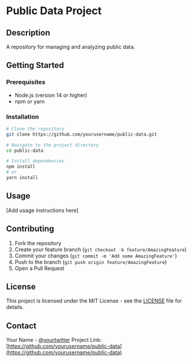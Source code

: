 # Public Data Project

## Description

A repository for managing and analyzing public data.

## Getting Started

### Prerequisites

- Node.js (version 14 or higher)
- npm or yarn

### Installation

```bash
# Clone the repository
git clone https://github.com/yourusername/public-data.git

# Navigate to the project directory
cd public-data

# Install dependencies
npm install
# or
yarn install
```

## Usage

[Add usage instructions here]

## Contributing

1. Fork the repository
2. Create your feature branch (`git checkout -b feature/AmazingFeature`)
3. Commit your changes (`git commit -m 'Add some AmazingFeature'`)
4. Push to the branch (`git push origin feature/AmazingFeature`)
5. Open a Pull Request

## License

This project is licensed under the MIT License - see the [LICENSE](LICENSE) file for details.

## Contact

Your Name - [@yourtwitter](https://twitter.com/yourtwitter)
Project Link: [https://github.com/yourusername/public-data](https://github.com/yourusername/public-data)
